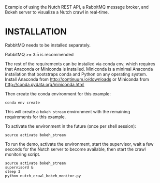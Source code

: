 Example of using the Nutch REST API, a RabbitMQ message broker, and Bokeh server to visualize a Nutch crawl in real-time.

# INSTALLATION

RabbitMQ needs to be installed separately.

RabbitMQ >= 3.5 is recommended

The rest of the requirements can be installed via conda env, which requires that Anaconda or Miniconda is installed. Miniconda is a minimal Anaconda installation that bootstraps conda and Python on any operating system. Install Anaconda from http://continuum.io/downloads or Miniconda from http://conda.pydata.org/miniconda.html

Then create the conda environment for this example:

```
conda env create

```

This will create a `bokeh_stream` environment with the remaining requirements for this example.

To activate the environment in the future (once per shell session):

```
source activate bokeh_stream
```

To run the demo, activate the environment, start the supervisor, wait a few seconds for the
Nutch server to become available, then start the crawl monitoring script.

```
source activate bokeh_stream
supervisord &
sleep 3
python nutch_crawl_bokeh_monitor.py
```
